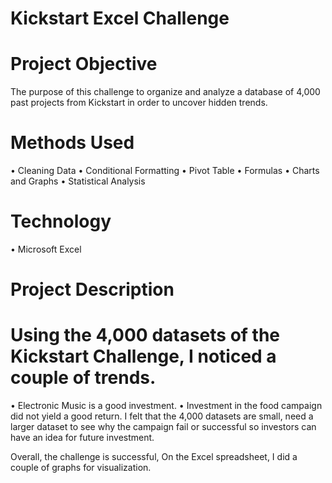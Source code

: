 # Kickstart Excel Challenge
# Project Objective
The purpose of this challenge to organize and analyze a database of 4,000 past projects from Kickstart in order to uncover hidden trends.

# Methods Used
•	Cleaning Data
•	Conditional Formatting
•	Pivot Table
•	Formulas
•	Charts and Graphs
•	Statistical Analysis 

# Technology
•	Microsoft Excel

# Project Description
# Using the 4,000 datasets of the Kickstart Challenge, I noticed a couple of trends.  
•	Electronic Music is a good investment.
•	Investment in the food campaign did not yield a good return.
I felt that the 4,000 datasets are small, need a larger dataset to see why the campaign fail or successful so investors can have an idea for future investment.

Overall, the challenge is successful, On the Excel spreadsheet, I did a couple of graphs for visualization.





